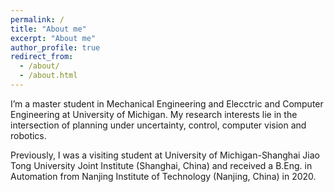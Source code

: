 ```yaml
---
permalink: /
title: "About me"
excerpt: "About me"
author_profile: true
redirect_from: 
  - /about/
  - /about.html
---
```


I’m a master student in Mechanical Engineering and Elecctric and Computer Engineering at University of Michigan. My research interests lie in the intersection of planning under uncertainty, control, computer vision and robotics. 

Previously, I was a visiting student at University of Michigan-Shanghai Jiao Tong University Joint Institute (Shanghai, China) and received a B.Eng. in Automation from Nanjing Institute of Technology (Nanjing, China) in 2020.




